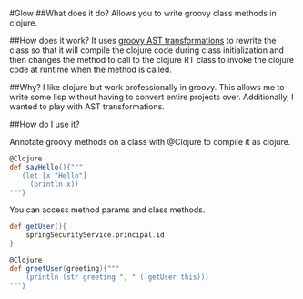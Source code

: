 #Glow
##What does it do?
Allows you to write groovy class methods in clojure.

##How does it work?
It uses [groovy AST transformations](http://groovy.codehaus.org/Local+AST+Transformations) to rewrite the class so that it will compile the clojure code during class
initialization and then changes the method to call to the clojure RT class to invoke the clojure code at runtime when
the method is called.

##Why?
I like clojure but work professionally in groovy. This allows me to write some lisp without having to convert entire 
projects over. Additionally, I wanted to play with AST transformations.

##How do I use it?

Annotate groovy methods on a class with @Clojure to compile it as clojure.

```groovy
@Clojure
def sayHello(){"""
   (let [x "Hello"]
     (println x))
"""}
```

You can access method params and class methods.

```groovy
def getUser(){
    springSecurityService.principal.id
}

@Clojure
def greetUser(greeting){"""
    (println (str greeting ", " (.getUser this)))
"""}
```

